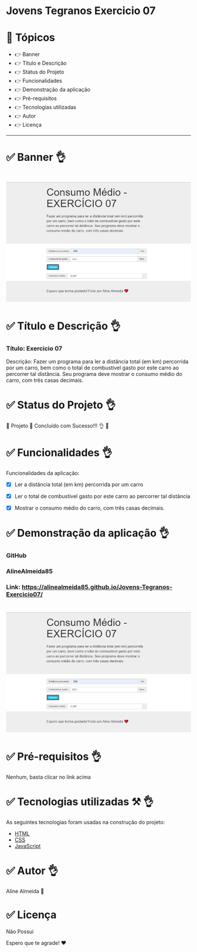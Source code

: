 # Jovens Tegranos Exercicio 07

# 🏁 Tópicos

 * 👉 Banner
 * 👉 Título e Descrição
 * 👉 Status do Projeto
 * 👉 Funcionalidades
 * 👉 Demonstração da aplicação
 * 👉 Pré-requisitos
 * 👉 Tecnologias utilizadas
 * 👉 Autor
 * 👉 Licença
 
 ____________________________________________________________
# ✅ Banner 👌

<h1 align="center">
  <img alt="banner" title="#banner" src="banner.png"/>
</h1>

# ✅ Título e Descrição 👌

### Título: Exercicio 07

 Descrição: Fazer um programa para ler a distância total (em km) percorrida por um carro, bem como o total de combustível gasto por este carro ao percorrer tal distância. Seu programa deve mostrar o consumo médio do carro, com três casas decimais.

# ✅ Status do Projeto 👌

🚧 Projeto 🚀 Concluído com Sucesso!!! 👌 🚧

# ✅ Funcionalidades 👌

Funcionalidades da aplicação:

- [x] Ler a distância total (em km) percorrida por um carro
- [x] Ler o total de combustível gasto por este carro ao percorrer tal distância
- [x] Mostrar o consumo médio do carro, com três casas decimais.


# ✅ Demonstração da aplicação 👌

### GitHub
### AlineAlmeida85

### Link: https://alinealmeida85.github.io/Jovens-Tegranos-Exercicio07/

<h1 align="center">
  <img alt="banner" title="#banner" src="banner.png"/>
</h1>

# ✅ Pré-requisitos 👌

Nenhum, basta clicar no link acima

# ✅ Tecnologias utilizadas ⚒️ 👌

As seguintes tecnologias foram usadas na construção do projeto:

- [HTML](https://pt.wikipedia.org/wiki/HTML)
- [CSS](https://pt.wikipedia.org/wiki/Cascading_Style_Sheets)
- [JavaScript](https://www.javascript.com/)

# ✅ Autor 👌

Aline Almeida 💝

# ✅ Licença

Não Possui

Espero que te agrade! ❤️
